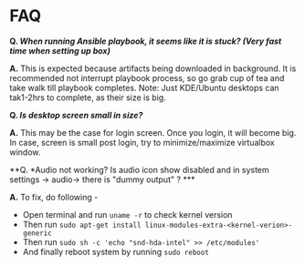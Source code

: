 # FAQ

**Q. *When running Ansible playbook, it seems like it is stuck? (Very fast time when setting up box)***

**A.**  This is expected because artifacts being downloaded in background.  It is recommended not interrupt playbook process, so go grab cup of tea and take walk till playbook completes.
Note: Just KDE/Ubuntu desktops can tak1-2hrs to complete, as their size is big.

**Q. *Is desktop screen small in size?***

**A.** This may be the case for login screen. Once you login, it will become big. In case, screen is small post login, try to minimize/maximize virtualbox window.


**Q. *Audio not working? Is audio icon show disabled and in system settings -> audio-> there is "dummy output" ? ***

**A.** To fix, do following -
- Open terminal and run `uname -r` to check kernel version
- Then run `sudo apt-get install linux-modules-extra-<kernel-verion>-generic`
- Then run `sudo sh -c 'echo "snd-hda-intel" >> /etc/modules'`
- And finally reboot system by running `sudo reboot`



